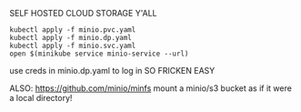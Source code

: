 SELF HOSTED CLOUD STORAGE Y'ALL
```
kubectl apply -f minio.pvc.yaml
kubectl apply -f minio.dp.yaml
kubectl apply -f minio.svc.yaml
open $(minikube service minio-service --url)
```
use creds in minio.dp.yaml to log in
SO FRICKEN EASY

ALSO:
https://github.com/minio/minfs
mount a minio/s3 bucket as if it were a local directory!